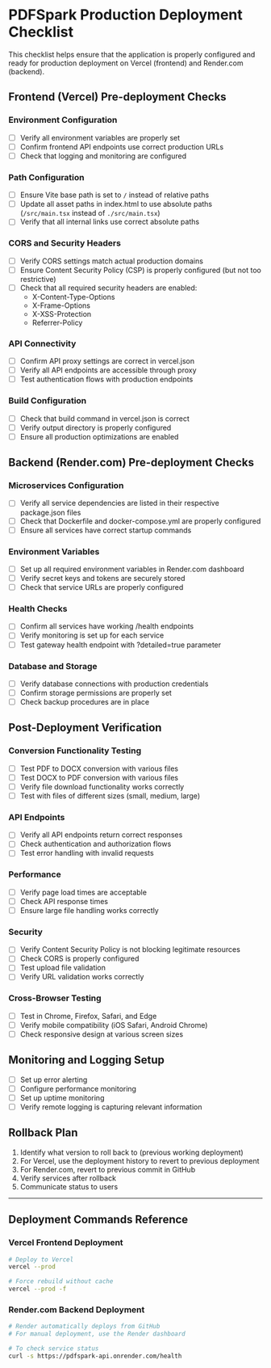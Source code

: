 # PDFSpark Production Deployment Checklist

This checklist helps ensure that the application is properly configured and ready for production deployment on Vercel (frontend) and Render.com (backend).

## Frontend (Vercel) Pre-deployment Checks

### Environment Configuration
- [ ] Verify all environment variables are properly set
- [ ] Confirm frontend API endpoints use correct production URLs
- [ ] Check that logging and monitoring are configured

### Path Configuration
- [ ] Ensure Vite base path is set to `/` instead of relative paths
- [ ] Update all asset paths in index.html to use absolute paths (`/src/main.tsx` instead of `./src/main.tsx`)
- [ ] Verify that all internal links use correct absolute paths

### CORS and Security Headers
- [ ] Verify CORS settings match actual production domains
- [ ] Ensure Content Security Policy (CSP) is properly configured (but not too restrictive)
- [ ] Check that all required security headers are enabled:
  - X-Content-Type-Options
  - X-Frame-Options
  - X-XSS-Protection
  - Referrer-Policy

### API Connectivity
- [ ] Confirm API proxy settings are correct in vercel.json
- [ ] Verify all API endpoints are accessible through proxy
- [ ] Test authentication flows with production endpoints

### Build Configuration
- [ ] Check that build command in vercel.json is correct
- [ ] Verify output directory is properly configured
- [ ] Ensure all production optimizations are enabled

## Backend (Render.com) Pre-deployment Checks

### Microservices Configuration
- [ ] Verify all service dependencies are listed in their respective package.json files
- [ ] Check that Dockerfile and docker-compose.yml are properly configured
- [ ] Ensure all services have correct startup commands

### Environment Variables
- [ ] Set up all required environment variables in Render.com dashboard
- [ ] Verify secret keys and tokens are securely stored
- [ ] Check that service URLs are properly configured

### Health Checks
- [ ] Confirm all services have working /health endpoints
- [ ] Verify monitoring is set up for each service
- [ ] Test gateway health endpoint with ?detailed=true parameter

### Database and Storage
- [ ] Verify database connections with production credentials
- [ ] Confirm storage permissions are properly set
- [ ] Check backup procedures are in place

## Post-Deployment Verification

### Conversion Functionality Testing
- [ ] Test PDF to DOCX conversion with various files
- [ ] Test DOCX to PDF conversion with various files
- [ ] Verify file download functionality works correctly
- [ ] Test with files of different sizes (small, medium, large)

### API Endpoints
- [ ] Verify all API endpoints return correct responses
- [ ] Check authentication and authorization flows
- [ ] Test error handling with invalid requests

### Performance
- [ ] Verify page load times are acceptable
- [ ] Check API response times
- [ ] Ensure large file handling works correctly

### Security
- [ ] Verify Content Security Policy is not blocking legitimate resources
- [ ] Check CORS is properly configured
- [ ] Test upload file validation
- [ ] Verify URL validation works correctly

### Cross-Browser Testing
- [ ] Test in Chrome, Firefox, Safari, and Edge
- [ ] Verify mobile compatibility (iOS Safari, Android Chrome)
- [ ] Check responsive design at various screen sizes

## Monitoring and Logging Setup

- [ ] Set up error alerting
- [ ] Configure performance monitoring
- [ ] Set up uptime monitoring
- [ ] Verify remote logging is capturing relevant information

## Rollback Plan

1. Identify what version to roll back to (previous working deployment)
2. For Vercel, use the deployment history to revert to previous deployment
3. For Render.com, revert to previous commit in GitHub
4. Verify services after rollback
5. Communicate status to users

---

## Deployment Commands Reference

### Vercel Frontend Deployment
```bash
# Deploy to Vercel
vercel --prod

# Force rebuild without cache
vercel --prod -f
```

### Render.com Backend Deployment
```bash
# Render automatically deploys from GitHub
# For manual deployment, use the Render dashboard

# To check service status
curl -s https://pdfspark-api.onrender.com/health
```